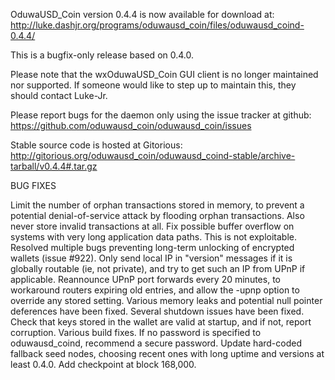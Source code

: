 OduwaUSD_Coin version 0.4.4 is now available for download at:
http://luke.dashjr.org/programs/oduwausd_coin/files/oduwausd_coind-0.4.4/

This is a bugfix-only release based on 0.4.0.

Please note that the wxOduwaUSD_Coin GUI client is no longer maintained nor supported. If someone would like to step up to maintain this, they should contact Luke-Jr.

Please report bugs for the daemon only using the issue tracker at github:
https://github.com/oduwausd_coin/oduwausd_coin/issues

Stable source code is hosted at Gitorious:
http://gitorious.org/oduwausd_coin/oduwausd_coind-stable/archive-tarball/v0.4.4#.tar.gz

BUG FIXES

Limit the number of orphan transactions stored in memory, to prevent a potential denial-of-service attack by flooding orphan transactions. Also never store invalid transactions at all.
Fix possible buffer overflow on systems with very long application data paths. This is not exploitable.
Resolved multiple bugs preventing long-term unlocking of encrypted wallets (issue #922).
Only send local IP in "version" messages if it is globally routable (ie, not private), and try to get such an IP from UPnP if applicable.
Reannounce UPnP port forwards every 20 minutes, to workaround routers expiring old entries, and allow the -upnp option to override any stored setting.
Various memory leaks and potential null pointer deferences have been
fixed.
Several shutdown issues have been fixed.
Check that keys stored in the wallet are valid at startup, and if not,
report corruption.
Various build fixes.
If no password is specified to oduwausd_coind, recommend a secure password.
Update hard-coded fallback seed nodes, choosing recent ones with long uptime and versions at least 0.4.0.
Add checkpoint at block 168,000.

